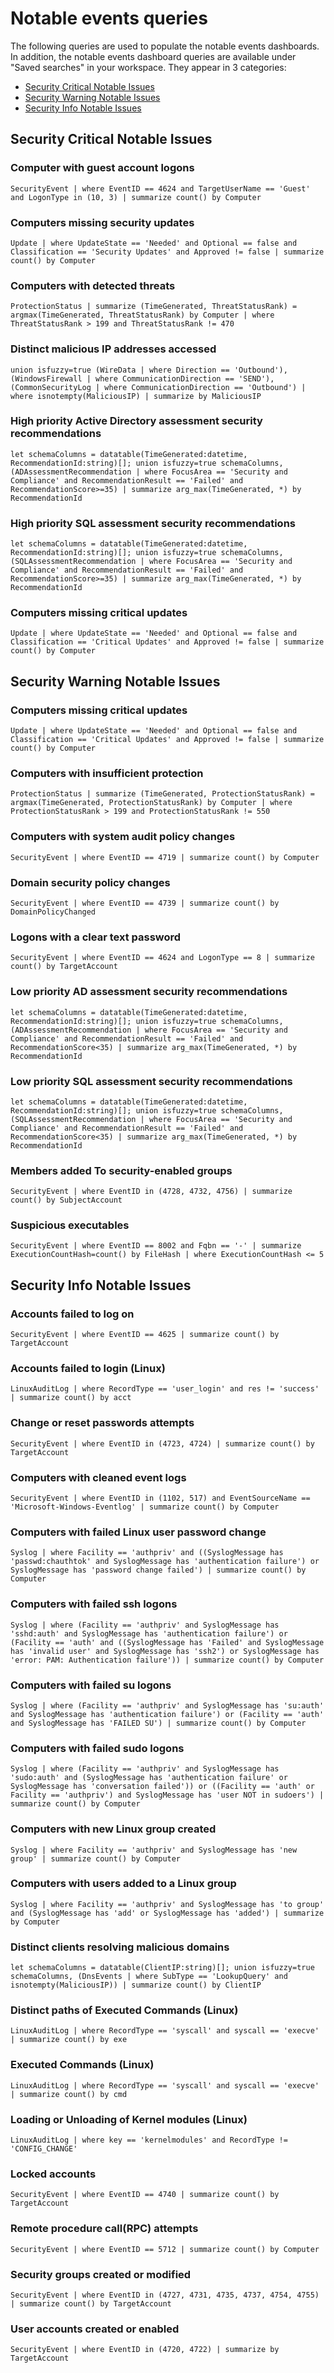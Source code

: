 # Notable events queries

The following queries are used to populate the notable events dashboards.
In addition, the notable events dashboard queries are available under "Saved searches" in your workspace. They appear in 3 categories:

- [Security Critical Notable Issues](#Security-Critical-Notable-Issues)
- [Security Warning Notable Issues](#Security-Warning-Notable-Issues)
- [Security Info Notable Issues](#Security-Info-Notable-Issues)

## Security Critical Notable Issues

### Computer with guest account logons

`SecurityEvent
| where EventID == 4624 and TargetUserName == 'Guest' and LogonType in (10, 3)
| summarize count() by Computer`

### Computers missing security updates

`Update
| where UpdateState == 'Needed' and Optional == false and Classification == 'Security Updates' and Approved != false
| summarize count() by Computer`

### Computers with detected threats

`ProtectionStatus
| summarize (TimeGenerated, ThreatStatusRank) = argmax(TimeGenerated, ThreatStatusRank) by Computer
| where ThreatStatusRank > 199 and ThreatStatusRank != 470`

### Distinct malicious IP addresses accessed

`union isfuzzy=true (WireData
| where Direction == 'Outbound'), (WindowsFirewall
| where CommunicationDirection == 'SEND'), (CommonSecurityLog
| where CommunicationDirection == 'Outbound')
| where isnotempty(MaliciousIP)
| summarize by MaliciousIP`

### High priority Active Directory assessment security recommendations

`let schemaColumns = datatable(TimeGenerated:datetime, RecommendationId:string)[];
union isfuzzy=true schemaColumns, (ADAssessmentRecommendation
| where FocusArea == 'Security and Compliance' and RecommendationResult == 'Failed' and RecommendationScore>=35)
| summarize arg_max(TimeGenerated, *) by RecommendationId`

### High priority SQL assessment security recommendations

`let schemaColumns = datatable(TimeGenerated:datetime, RecommendationId:string)[];
union isfuzzy=true schemaColumns, (SQLAssessmentRecommendation
| where FocusArea == 'Security and Compliance' and RecommendationResult == 'Failed' and RecommendationScore>=35)
| summarize arg_max(TimeGenerated, *) by RecommendationId`

### Computers missing critical updates

`Update
| where UpdateState == 'Needed' and Optional == false and Classification == 'Critical Updates' and Approved != false
| summarize count() by Computer`

## Security Warning Notable Issues

### Computers missing critical updates

`Update
| where UpdateState == 'Needed' and Optional == false and Classification == 'Critical Updates' and Approved != false
| summarize count() by Computer`

### Computers with insufficient protection

`ProtectionStatus
| summarize (TimeGenerated, ProtectionStatusRank) = argmax(TimeGenerated, ProtectionStatusRank) by Computer
| where ProtectionStatusRank > 199 and ProtectionStatusRank != 550`

### Computers with system audit policy changes

`SecurityEvent
| where EventID == 4719
| summarize count() by Computer`

### Domain security policy changes

`SecurityEvent
| where EventID == 4739
| summarize count() by DomainPolicyChanged`

### Logons with a clear text password

`SecurityEvent
| where EventID == 4624 and LogonType == 8
| summarize count() by TargetAccount`

### Low priority AD assessment security recommendations

`let schemaColumns = datatable(TimeGenerated:datetime, RecommendationId:string)[];
union isfuzzy=true schemaColumns, (ADAssessmentRecommendation
| where FocusArea == 'Security and Compliance' and RecommendationResult == 'Failed' and RecommendationScore<35)
| summarize arg_max(TimeGenerated, *) by RecommendationId`

### Low priority SQL assessment security recommendations

`let schemaColumns = datatable(TimeGenerated:datetime, RecommendationId:string)[];
union isfuzzy=true schemaColumns, (SQLAssessmentRecommendation
| where FocusArea == 'Security and Compliance' and RecommendationResult == 'Failed' and RecommendationScore<35)
| summarize arg_max(TimeGenerated, *) by RecommendationId`

### Members added To security-enabled groups

`SecurityEvent
| where EventID in (4728, 4732, 4756)
| summarize count() by SubjectAccount`

### Suspicious executables

`SecurityEvent
| where EventID == 8002 and Fqbn == '-'
| summarize ExecutionCountHash=count() by FileHash
| where ExecutionCountHash <= 5`

## Security Info Notable Issues

### Accounts failed to log on

`SecurityEvent
| where EventID == 4625
| summarize count() by TargetAccount`

### Accounts failed to login (Linux)

`LinuxAuditLog
| where RecordType == 'user_login' and res != 'success'
| summarize count() by acct`

### Change or reset passwords attempts

`SecurityEvent
| where EventID in (4723, 4724)
| summarize count() by TargetAccount`

### Computers with cleaned event logs

`SecurityEvent
| where EventID in (1102, 517) and EventSourceName == 'Microsoft-Windows-Eventlog'
| summarize count() by Computer`

### Computers with failed Linux user password change

`Syslog
| where Facility == 'authpriv' and ((SyslogMessage has 'passwd:chauthtok' and SyslogMessage has 'authentication failure') or SyslogMessage has 'password change failed')
| summarize count() by Computer`

### Computers with failed ssh logons

`Syslog
| where (Facility == 'authpriv' and SyslogMessage has 'sshd:auth' and SyslogMessage has 'authentication failure') or (Facility == 'auth' and ((SyslogMessage has 'Failed' and SyslogMessage has 'invalid user' and SyslogMessage has 'ssh2') or SyslogMessage has 'error: PAM: Authentication failure'))
| summarize count() by Computer`

### Computers with failed su logons

`Syslog
| where (Facility == 'authpriv' and SyslogMessage has 'su:auth' and SyslogMessage has 'authentication failure') or (Facility == 'auth' and SyslogMessage has 'FAILED SU')
| summarize count() by Computer`

### Computers with failed sudo logons

`Syslog
| where (Facility == 'authpriv' and SyslogMessage has 'sudo:auth' and (SyslogMessage has 'authentication failure' or SyslogMessage has 'conversation failed')) or ((Facility == 'auth' or Facility == 'authpriv') and SyslogMessage has 'user NOT in sudoers')
| summarize count() by Computer`

### Computers with new Linux group created

`Syslog
| where Facility == 'authpriv' and SyslogMessage has 'new group'
| summarize count() by Computer`

### Computers with users added to a Linux group

`Syslog
| where Facility == 'authpriv' and SyslogMessage has 'to group' and (SyslogMessage has 'add' or SyslogMessage has 'added')
| summarize by Computer`

### Distinct clients resolving malicious domains

`let schemaColumns = datatable(ClientIP:string)[];
union isfuzzy=true schemaColumns, (DnsEvents
| where SubType == 'LookupQuery' and isnotempty(MaliciousIP))
| summarize count() by ClientIP`

### Distinct paths of Executed Commands (Linux)

`LinuxAuditLog
| where RecordType == 'syscall' and syscall == 'execve'
| summarize count() by exe`

### Executed Commands (Linux)

`LinuxAuditLog
| where RecordType == 'syscall' and syscall == 'execve'
| summarize count() by cmd`

### Loading or Unloading of Kernel modules (Linux)

`LinuxAuditLog
| where key == 'kernelmodules' and RecordType != 'CONFIG_CHANGE'`

### Locked accounts

`SecurityEvent
| where EventID == 4740
| summarize count() by TargetAccount`

### Remote procedure call(RPC) attempts

`SecurityEvent
| where EventID == 5712
| summarize count() by Computer`

### Security groups created or modified

`SecurityEvent
| where EventID in (4727, 4731, 4735, 4737, 4754, 4755)
| summarize count() by TargetAccount`

### User accounts created or enabled

`SecurityEvent
| where EventID in (4720, 4722)
| summarize by TargetAccount`